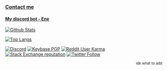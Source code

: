 ### [Contact me](https://fixator10.ru)
#### [My discord bot - Ene](https://ene.fixator10.ru)

[![Github Stats](https://github-readme-stats.vercel.app/api?username=fixator10&count_private=true&show_icons=true&theme=gotham)](https://github.com/anuraghazra/github-readme-stats)

[![Top Langs](https://github-readme-stats.vercel.app/api/top-langs/?username=fixator10&theme=gotham&count_private=True&layout=compact)](https://github.com/anuraghazra/github-readme-stats)

[![Discord](https://img.shields.io/discord/221158719025709056.svg?style=for-the-badge&logo=discord)](https://fixator10.ru/discord)
[![Keybase PGP](https://img.shields.io/keybase/pgp/fixator10?style=for-the-badge)](https://keybase.io/fixator10)
[![Reddit User Karma](https://img.shields.io/reddit/user-karma/combined/fixator10?style=for-the-badge)](https://www.reddit.com/u/fixator10)
[![Stack Exchange reputation](https://img.shields.io/stackexchange/stackoverflow/r/8148543?style=for-the-badge)](https://stackoverflow.com/users/8148543/fixator10)
[![Twitter Follow](https://img.shields.io/twitter/follow/fixator10?style=for-the-badge)](https://twitter.com/fixator10)

<p align="right"><sub>idk what to add</sub></p>

